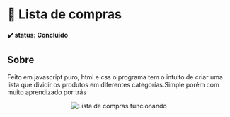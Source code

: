 # 🛒 Lista de compras
#### ✔️ status: Concluído 
## Sobre
Feito em javascript puro, html e css o programa tem o intuito de criar uma lista que dividir os produtos em diferentes categorías.Simple porém com muito aprendizado por trás

<p align="center">
  <img src="https://github.com/RichGuilherme/Lista_de_compras/blob/main/assets/ezgif.com-gif-maker%20(2).gif" alt="Lista de compras funcionando">
</p>

